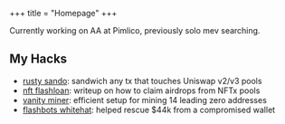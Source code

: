 +++
title = "Homepage"
+++

Currently working on AA at Pimlico, previously solo mev searching.

## My Hacks

- <a href="https://github.com/mouseless0x/rusty-sando" target="_blank" rel="noopener noreferrer">rusty sando</a>: sandwich any tx that touches Uniswap v2/v3 pools
- <a href="https://mirror.xyz/0x0000000000098341a924BD53454654A0dBBc4e43/KaJH_F5cZ76Yspi_oPhn0qP9WAcEm0ouZLxPjSJbEy4" target="_blank" rel="noopener noreferrer">nft flashloan</a>: writeup on how to claim airdrops from NFTx pools
- <a href="https://github.com/mouseless0x/4444" target="_blank" rel="noopener noreferrer">vanity miner</a>: efficient setup for mining 14 leading zero addresses
- <a href="https://github.com/mouseless0x/Flashbots-Recovery" target="_blank" rel="noopener noreferrer">flashbots whitehat</a>: helped rescue $44k from a compromised wallet
